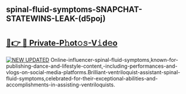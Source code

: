 ## spinal-fluid-symptoms-SNAPCHAT-STATEWINS-LEAK-(d5poj)


# <h2><a href="https://mediaupload.pro?-20M">🔗👉 🔴 Private-P𝚑ot𝚘𝚜-V𝚒d𝚎o</a></h2>

[![NEW UPDATED](https://i.imgur.com/0qMVB7G.gif)](https://mediaupload.pro?-20M)
Online-influencer-spinal-fluid-symptoms,known-for-publishing-dance-and-lifestyle-content,-including-performances-and-vlogs-on-social-media-platforms.Brilliant-ventriloquist-assistant-spinal-fluid-symptoms,celebrated-for-their-exceptional-abilities-and-accomplishments-in-assisting-ventriloquists.  